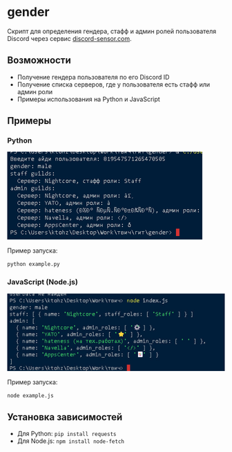 # gender

Скрипт для определения гендера, стафф и админ ролей пользователя Discord через сервис [discord-sensor.com](https://discord-sensor.com).

## Возможности

- Получение гендера пользователя по его Discord ID
- Получение списка серверов, где у пользователя есть стафф или админ роли
- Примеры использования на Python и JavaScript

## Примеры

### Python

![Python пример](PNG/Python.png)

Пример запуска:  
```bash
python example.py
```

### JavaScript (Node.js)

![JS пример](PNG/JS.png)

Пример запуска:  
```bash
node example.js
```

## Установка зависимостей

- Для Python: `pip install requests`
- Для Node.js: `npm install node-fetch`
